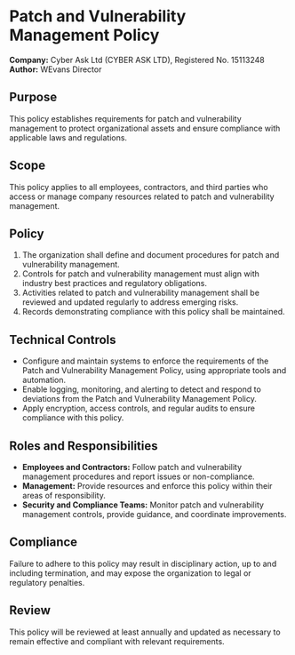 # Patch and Vulnerability Management Policy

**Company:** Cyber Ask Ltd (CYBER ASK LTD), Registered No. 15113248  
**Author:** WEvans Director

## Purpose

This policy establishes requirements for patch and vulnerability management to protect organizational assets and ensure compliance with applicable laws and regulations.

## Scope

This policy applies to all employees, contractors, and third parties who access or manage company resources related to patch and vulnerability management.

## Policy

1. The organization shall define and document procedures for patch and vulnerability management.
2. Controls for patch and vulnerability management must align with industry best practices and regulatory obligations.
3. Activities related to patch and vulnerability management shall be reviewed and updated regularly to address emerging risks.
4. Records demonstrating compliance with this policy shall be maintained.

## Technical Controls

- Configure and maintain systems to enforce the requirements of the Patch and Vulnerability Management Policy, using appropriate tools and automation.
- Enable logging, monitoring, and alerting to detect and respond to deviations from the Patch and Vulnerability Management Policy.
- Apply encryption, access controls, and regular audits to ensure compliance with this policy.

## Roles and Responsibilities

- **Employees and Contractors:** Follow patch and vulnerability management procedures and report issues or non-compliance.
- **Management:** Provide resources and enforce this policy within their areas of responsibility.
- **Security and Compliance Teams:** Monitor patch and vulnerability management controls, provide guidance, and coordinate improvements.

## Compliance

Failure to adhere to this policy may result in disciplinary action, up to and including termination, and may expose the organization to legal or regulatory penalties.

## Review

This policy will be reviewed at least annually and updated as necessary to remain effective and compliant with relevant requirements.
